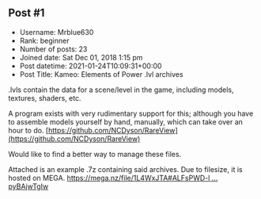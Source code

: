 ## Post #1
- Username: Mrblue630
- Rank: beginner
- Number of posts: 23
- Joined date: Sat Dec 01, 2018 1:15 pm
- Post datetime: 2021-01-24T10:09:31+00:00
- Post Title: Kameo: Elements of Power .lvl archives

.lvls contain the data for a scene/level in the game, including models, textures, shaders, etc.

A program exists with very rudimentary support for this; although you have to assemble models yourself by hand, manually, which can take over an hour to do.
[https://github.com/NCDyson/RareView](https://github.com/NCDyson/RareView)

Would like to find a better way to manage these files.

Attached is an example .7z containing said archives. Due to filesize, it is hosted on MEGA.
[https://mega.nz/file/1L4WxJTA#ALFsPWD-l ... pyBAjwTgIw](https://mega.nz/file/1L4WxJTA#ALFsPWD-lsrZr_6OsUeCYg2KwISolCaOopyBAjwTgIw)

